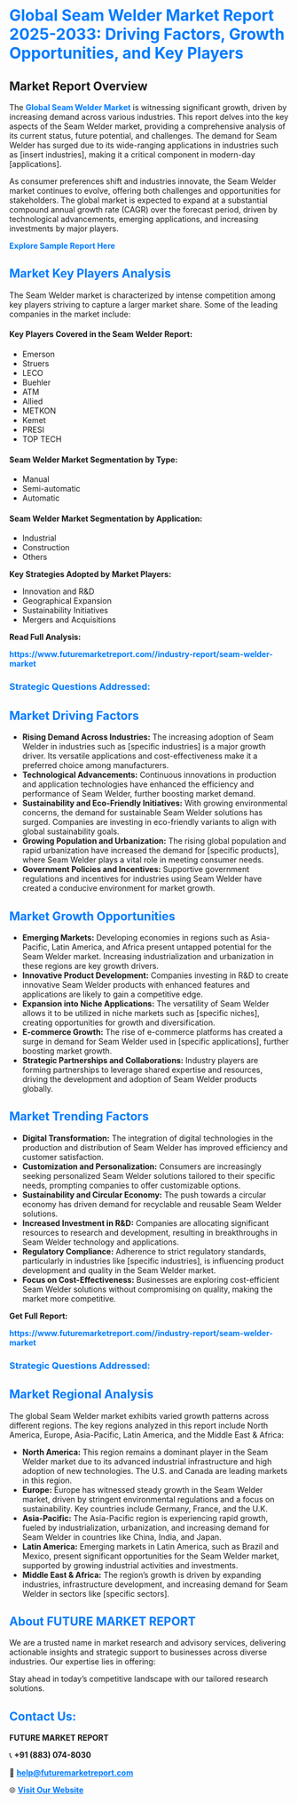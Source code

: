 <h1 style="color: #007BFF;">Global Seam Welder Market Report 2025-2033: Driving Factors, Growth Opportunities, and Key Players</h1>

<section id="overview">
<h2>Market Report Overview</h2>
<p>The <a href="https://www.futuremarketreport.com//industry-report/seam-welder-market" style="color: #007BFF; text-decoration: none;"><strong>Global Seam Welder Market</strong></a> is witnessing significant growth, driven by increasing demand across various industries. This report delves into the key aspects of the Seam Welder market, providing a comprehensive analysis of its current status, future potential, and challenges. The demand for Seam Welder has surged due to its wide-ranging applications in industries such as [insert industries], making it a critical component in modern-day [applications].</p>
<p>As consumer preferences shift and industries innovate, the Seam Welder market continues to evolve, offering both challenges and opportunities for stakeholders. The global market is expected to expand at a substantial compound annual growth rate (CAGR) over the forecast period, driven by technological advancements, emerging applications, and increasing investments by major players.</p>
</section>

<section id="overview">
<p><a href="https://www.futuremarketreport.com//request-sample/reportId=55931" style="color: #007BFF; text-decoration: none;"><strong>Explore Sample Report Here</strong></a></p>
</section>

<section id="key-players">
<h2 style="color: #007BFF;">Market Key Players Analysis</h2>
<p>The Seam Welder market is characterized by intense competition among key players striving to capture a larger market share. Some of the leading companies in the market include:</p>
<h4>Key Players Covered in the Seam Welder Report:</h4>
<ul><li>Emerson</li><li>Struers</li><li>LECO</li><li>Buehler</li><li>ATM</li><li>Allied</li><li>METKON</li><li>Kemet</li><li>PRESI</li><li>TOP TECH</li></ul>
<h4>Seam Welder Market Segmentation by Type:</h4>
<ul><li>Manual</li><li>Semi-automatic</li><li>Automatic</li></ul>

<h4>Seam Welder Market Segmentation by Application:</h4>
<ul><li>Industrial</li><li>Construction</li><li>Others</li></ul>
<p><strong>Key Strategies Adopted by Market Players:</strong></p>
<ul>
<li>Innovation and R&D</li>
<li>Geographical Expansion</li>
<li>Sustainability Initiatives</li>
<li>Mergers and Acquisitions</li>
</ul>
</section>

<section>
<p><strong>Read Full Analysis: </strong></p><a href="https://www.futuremarketreport.com//industry-report/seam-welder-market" style="color: #007BFF; text-decoration: none;"><strong>https://www.futuremarketreport.com//industry-report/seam-welder-market</strong></a>
<h3 style="color: #007BFF;">Strategic Questions Addressed:</h3>
</section>

<section id="driving-factors">
<h2 style="color: #007BFF;">Market Driving Factors</h2>
<ul>
<li><strong>Rising Demand Across Industries:</strong> The increasing adoption of Seam Welder in industries such as [specific industries] is a major growth driver. Its versatile applications and cost-effectiveness make it a preferred choice among manufacturers.</li>
<li><strong>Technological Advancements:</strong> Continuous innovations in production and application technologies have enhanced the efficiency and performance of Seam Welder, further boosting market demand.</li>
<li><strong>Sustainability and Eco-Friendly Initiatives:</strong> With growing environmental concerns, the demand for sustainable Seam Welder solutions has surged. Companies are investing in eco-friendly variants to align with global sustainability goals.</li>
<li><strong>Growing Population and Urbanization:</strong> The rising global population and rapid urbanization have increased the demand for [specific products], where Seam Welder plays a vital role in meeting consumer needs.</li>
<li><strong>Government Policies and Incentives:</strong> Supportive government regulations and incentives for industries using Seam Welder have created a conducive environment for market growth.</li>
</ul>
</section>

<section id="growth-opportunities">
<h2 style="color: #007BFF;">Market Growth Opportunities</h2>
<ul>
<li><strong>Emerging Markets:</strong> Developing economies in regions such as Asia-Pacific, Latin America, and Africa present untapped potential for the Seam Welder market. Increasing industrialization and urbanization in these regions are key growth drivers.</li>
<li><strong>Innovative Product Development:</strong> Companies investing in R&D to create innovative Seam Welder products with enhanced features and applications are likely to gain a competitive edge.</li>
<li><strong>Expansion into Niche Applications:</strong> The versatility of Seam Welder allows it to be utilized in niche markets such as [specific niches], creating opportunities for growth and diversification.</li>
<li><strong>E-commerce Growth:</strong> The rise of e-commerce platforms has created a surge in demand for Seam Welder used in [specific applications], further boosting market growth.</li>
<li><strong>Strategic Partnerships and Collaborations:</strong> Industry players are forming partnerships to leverage shared expertise and resources, driving the development and adoption of Seam Welder products globally.</li>
</ul>
</section>

<section id="trending-factors">
<h2 style="color: #007BFF;">Market Trending Factors</h2>
<ul>
<li><strong>Digital Transformation:</strong> The integration of digital technologies in the production and distribution of Seam Welder has improved efficiency and customer satisfaction.</li>
<li><strong>Customization and Personalization:</strong> Consumers are increasingly seeking personalized Seam Welder solutions tailored to their specific needs, prompting companies to offer customizable options.</li>
<li><strong>Sustainability and Circular Economy:</strong> The push towards a circular economy has driven demand for recyclable and reusable Seam Welder solutions.</li>
<li><strong>Increased Investment in R&D:</strong> Companies are allocating significant resources to research and development, resulting in breakthroughs in Seam Welder technology and applications.</li>
<li><strong>Regulatory Compliance:</strong> Adherence to strict regulatory standards, particularly in industries like [specific industries], is influencing product development and quality in the Seam Welder market.</li>
<li><strong>Focus on Cost-Effectiveness:</strong> Businesses are exploring cost-efficient Seam Welder solutions without compromising on quality, making the market more competitive.</li>
</ul>
</section>

<section>
<p><strong>Get Full Report: </strong></p><a href="https://www.futuremarketreport.com//industry-report/seam-welder-market" style="color: #007BFF; text-decoration: none;"><strong>https://www.futuremarketreport.com//industry-report/seam-welder-market</strong></a>
<h3 style="color: #007BFF;">Strategic Questions Addressed:</h3>
</section>


<section id="regional-analysis">
<h2 style="color: #007BFF;">Market Regional Analysis</h2>
<p>The global Seam Welder market exhibits varied growth patterns across different regions. The key regions analyzed in this report include North America, Europe, Asia-Pacific, Latin America, and the Middle East & Africa:</p>
<ul>
<li><strong>North America:</strong> This region remains a dominant player in the Seam Welder market due to its advanced industrial infrastructure and high adoption of new technologies. The U.S. and Canada are leading markets in this region.</li>
<li><strong>Europe:</strong> Europe has witnessed steady growth in the Seam Welder market, driven by stringent environmental regulations and a focus on sustainability. Key countries include Germany, France, and the U.K.</li>
<li><strong>Asia-Pacific:</strong> The Asia-Pacific region is experiencing rapid growth, fueled by industrialization, urbanization, and increasing demand for Seam Welder in countries like China, India, and Japan.</li>
<li><strong>Latin America:</strong> Emerging markets in Latin America, such as Brazil and Mexico, present significant opportunities for the Seam Welder market, supported by growing industrial activities and investments.</li>
<li><strong>Middle East & Africa:</strong> The region’s growth is driven by expanding industries, infrastructure development, and increasing demand for Seam Welder in sectors like [specific sectors].</li>
</ul>
</section>

<footer>
<h2 style="color: #007BFF;">About FUTURE MARKET REPORT</h2>
<p>We are a trusted name in market research and advisory services, delivering actionable insights and strategic support to businesses across diverse industries. Our expertise lies in offering:</p>

<p>Stay ahead in today’s competitive landscape with our tailored research solutions.</p>

<h2 style="color: #007BFF;">Contact Us:</h2>
<p><strong>FUTURE MARKET REPORT</strong></p>
<p>📞 <strong>+91 (883) 074-8030</strong></p>
<p>📧 <strong><a href="mailto:help@futuremarketreport.com" style="color: #007BFF;">help@futuremarketreport.com</a></strong></p>
<p>🌐 <strong><a href="https://www.futuremarketreport.com/" style="color: #007BFF;">Visit Our Website</a></strong></p>
</footer>